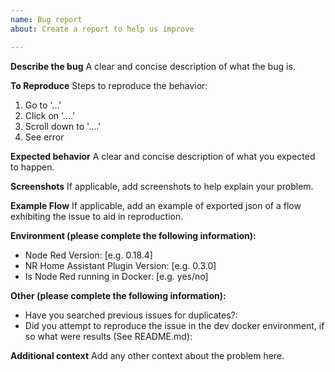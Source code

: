 ```yaml
---
name: Bug report
about: Create a report to help us improve

---
```


**Describe the bug**
A clear and concise description of what the bug is.

**To Reproduce**
Steps to reproduce the behavior:
1. Go to '...'
2. Click on '....'
3. Scroll down to '....'
4. See error

**Expected behavior**
A clear and concise description of what you expected to happen.

**Screenshots**
If applicable, add screenshots to help explain your problem.

**Example Flow**
If applicable, add an example of exported json of a flow exhibiting the issue to aid in reproduction.

**Environment (please complete the following information):**
 - Node Red Version: [e.g. 0.18.4]
 - NR Home Assistant Plugin Version: [e.g. 0.3.0]
 - Is Node Red running in Docker: [e.g. yes/no]

**Other (please complete the following information):**
- Have you searched previous issues for duplicates?:
- Did you attempt to reproduce the issue in the dev docker environment, if so what were results (See README.md):

**Additional context**
Add any other context about the problem here.
